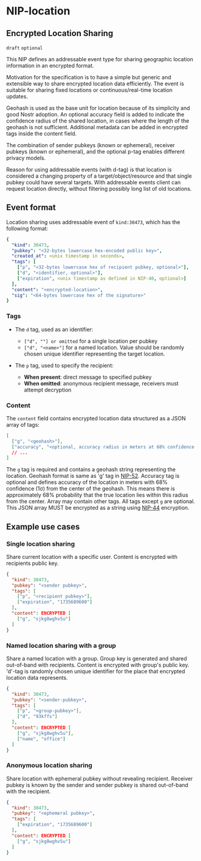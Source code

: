 NIP-location
======

Encrypted Location Sharing
--------------------------

`draft` `optional`

This NIP defines an addressable event type for sharing geographic location information in an encrypted format.

Motivation for the specification is to have a simple but generic and extensible way to share encrypted location data efficiently. The event is suitable for sharing fixed locations or continuous/real-time location updates.

Geohash is used as the base unit for location because of its simplicity and good Nostr adoption. An optional accuracy field is added to indicate the confidence radius of the shared location, in cases where the length of the geohash is not sufficient. Additional metadata can be added in encrypted tags inside the content field.

The combination of sender pubkeys (known or ephemeral), receiver pubkeys (known or ephemeral), and the optional p-tag enables different privacy models.

Reason for using addressable events (with d-tag) is that location is considered a changing property of a target/object/resource and that single pubkey could have several targets. With addressable events client can request location directly, without filtering possibly long list of old locations.

## Event format

Location sharing uses addressable event of `kind:30473`, which has the following format:

```yaml
{
  "kind": 30473,
  "pubkey": "<32-bytes lowercase hex-encoded public key>",
  "created_at": <unix timestamp in seconds>,
  "tags": [
    ["p", "<32-bytes lowercase hex of recipient pubkey, optional>"],
    ["d", "<identifier, optional>"],
    ["expiration", <unix timestamp as defined in NIP-40, optional>]
  ],
  "content": "<encrypted-location>",
  "sig": "<64-bytes lowercase hex of the signature>"
}
```

### Tags

- The `d` tag, used as an identifier:
  - `["d", ""] or omitted` for a single location per pubkey
  - `["d", "<name>"]` for a named location. Value should be randomly chosen unique identifier representing the target location.

- The `p` tag, used to specify the recipient:
  - **When present**: direct message to specified pubkey
  - **When omitted**: anonymous recipient message, receivers must attempt decryption

### Content

The `content` field contains encrypted location data structured as a JSON array of tags:

```json
[
  ["g", "<geohash>"],
  ["accuracy", "<optional, accuracy radius in meters at 68% confidence level>"],
  // ...
]
```

The `g` tag is required and contains a geohash string representing the location. Geohash format is same as 'g' tag in [NIP-52](52.md).
Accuracy tag is optional and defines accuracy of the location in meters with 68% confidence (1σ) from the center of the geohash. This means there is approximately 68% probability that the true location lies within this radius from the center.
Array may contain other tags. All tags except `g` are optional. This JSON array MUST be encrypted as a string using [NIP-44](44.md) encryption.

## Example use cases

### Single location sharing

Share current location with a specific user. Content is encrypted with recipients public key.

```json
{
  "kind": 30473,
  "pubkey": "<sender pubkey>",
  "tags": [
    ["p", "<recipient pubkey>"],
    ["expiration", "1735689600"]
  ],
  "content": ENCRYPTED [
    ["g", "sjkg8wghv5u"]
  ]
}
```

### Named location sharing with a group

Share a named location with a group. Group key is generated and shared out-of-band with recipients. Content is encrypted with group's public key. 'd'-tag is randomly chosen unique identifier for the place that encrypted location data represents.

```json
{
  "kind": 30473,
  "pubkey": "<sender-pubkey>",
  "tags": [
    ["p", "<group-pubkey>"],
    ["d", "93kffs"]
  ],
  "content": ENCRYPTED [
    ["g", "sjkg8wghv5u"],
    ["name", "office"]
  ]
}
```

### Anonymous location sharing

Share location with ephemeral pubkey without revealing recipient.
Receiver pubkey is known by the sender and sender pubkey is shared out-of-band with the recipient.

```json
{
  "kind": 30473,
  "pubkey": "<ephemeral pubkey>",
  "tags": [
    ["expiration", "1735689600"]
  ],
  "content": ENCRYPTED [
    ["g", "sjkg8wghv5u"]
  ]
}
```
